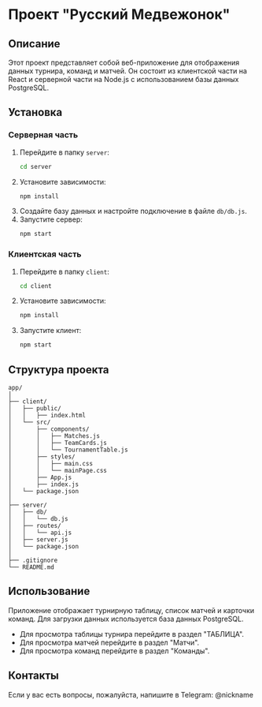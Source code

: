 # Проект "Русский Медвежонок"

## Описание
Этот проект представляет собой веб-приложение для отображения данных турнира, команд и матчей. Он состоит из клиентской части на React и серверной части на Node.js с использованием базы данных PostgreSQL.

## Установка

### Серверная часть

1. Перейдите в папку `server`:
    ```bash
    cd server
    ```
2. Установите зависимости:
    ```bash
    npm install
    ```
3. Создайте базу данных и настройте подключение в файле `db/db.js`.
4. Запустите сервер:
    ```bash
    npm start
    ```

### Клиентская часть

1. Перейдите в папку `client`:
    ```bash
    cd client
    ```
2. Установите зависимости:
    ```bash
    npm install
    ```
3. Запустите клиент:
    ```bash
    npm start
    ```

## Структура проекта

```
app/
│
├── client/
│   ├── public/
│   │   ├── index.html
│   └── src/
│       ├── components/
│       │   ├── Matches.js
│       │   ├── TeamCards.js
│       │   └── TournamentTable.js
│       ├── styles/
│       │   ├── main.css
│       │   └── mainPage.css
│       ├── App.js
│       ├── index.js
│   └── package.json
│
├── server/
│   ├── db/
│   │   └── db.js
│   ├── routes/
│   │   └── api.js
│   ├── server.js
│   └── package.json
│
├── .gitignore
└── README.md
```

## Использование

Приложение отображает турнирную таблицу, список матчей и карточки команд. Для загрузки данных используется база данных PostgreSQL.

- Для просмотра таблицы турнира перейдите в раздел "ТАБЛИЦА".
- Для просмотра матчей перейдите в раздел "Матчи".
- Для просмотра команд перейдите в раздел "Команды".

## Контакты

Если у вас есть вопросы, пожалуйста, напишите в Telegram: @nickname